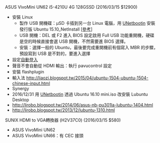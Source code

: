ASUS VivoMini UN62  i5-4210U 4G 128GSSD (2016/03/15 $12900)
* 安裝 Linux
	* 製作 USB 開機碟：µSD 卡插到另一台 Linux 電腦，用 [UNetbootin](http://unetbootin.github.io/) 安裝發行版 Ubuntu 15.10_NetInstall [[參考](http://lirobo.blogspot.tw/2014/06/asus-nb-pu301la-lubuntu-1404.html)]
	* USB 開機：DEL 或 F2 進入 BIOS 設定啟用 Full USB 功能重開機，硬碟是空的時候直接會選 USB 開機，不然需要進 BIOS 選擇。
	* 安裝：選擇一般的 Ubuntu，最後要完成重開機前有個寫入 MBR 的步驟，預設寫到 USB 是不對的，要進入選擇
* 設定[自動登入](https://help.ubuntu.com/community/Lubuntu/Boot_Install_Login)
* 聲音不會自動從 HDMI 輸出：執行 pavucontrol 設定
* 安裝 flashplugin
* 輸入法 http://liaozi.blogspot.tw/2015/04/ubuntu-1504-ubuntu-1504-chinese-input.html
* Synergy
* 2016/12/31 用 [UNetbootin](http://unetbootin.github.io/) 透過 Ubuntu 16.10 mini.iso 改安裝 Lubuntu Desktop
* http://lirobo.blogspot.tw/2014/06/asus-nb-pu301la-lubuntu-1404.html
* http://lirobo.blogspot.tw/2013/12/lubuntu-1310.html

SUNIX HDMI to VGA轉換器 (H2V37C0) (2016/03/15 $580)

* ASUS VivoMini UN62
* ASUS VivoMini UN66：有 CEC 接頭
